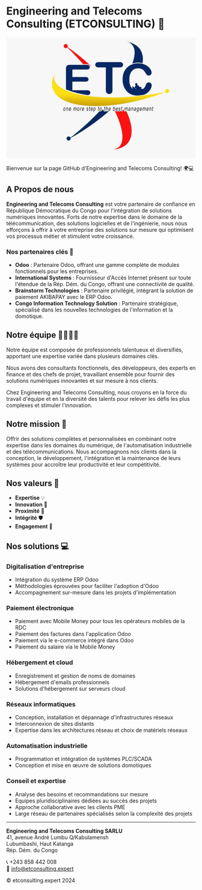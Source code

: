 # Engineering and Telecoms Consulting (ETCONSULTING) 🚀

![ETCONSULTING Logo](images/etc-logo-small.jpg)

Bienvenue sur la page GitHub d'Engineering and Telecoms Consulting! 🌍💻

## A Propos de nous

**Engineering and Telecoms Consulting** est votre partenaire de confiance en République Démocratique du Congo pour l'intégration de solutions numériques innovantes. Forts de notre expertise dans le domaine de la télécommunication, des solutions logicielles et de l'ingénierie, nous nous efforçons à offrir à votre entreprise des solutions sur mesure qui optimisent vos processus métier et stimulent votre croissance.

### Nos partenaires clés 🤝

- **Odoo** : Partenaire Odoo, offrant une gamme complète de modules fonctionnels pour les entreprises.
- **International Systems** : Fournisseur d'Accès Internet présent sur toute l'étendue de la Rép. Dém. du Congo, offrant une connectivité de qualité.
- **Brainstorm Technologies** : Partenaire privilégié, intégrant la solution de paiement AKIBAPAY avec le ERP Odoo.
- **Congo Information Technology Solution** : Partenaire stratégique, spécialisé dans les nouvelles technologies de l'information et la domotique.

## Notre équipe 👨‍💼👩‍💼

Notre équipe est composée de professionnels talentueux et diversifiés, apportant une expertise variée dans plusieurs domaines clés. 

Nous avons des consultants fonctionnels, des développeurs, des experts en finance et des chefs de projet, travaillant ensemble pour fournir des solutions numériques innovantes et sur mesure à nos clients. 

Chez Engineering and Telecoms Consulting, nous croyons en la force du travail d'équipe et en la diversité des talents pour relever les défis les plus complexes et stimuler l'innovation.


## Notre mission 🎯

Offrir des solutions complètes et personnalisées en combinant notre expertise dans les domaines du numérique, de l'automatisation industrielle et des télécommunications. Nous accompagnons nos clients dans la conception, le développement, l'intégration et la maintenance de leurs systèmes pour accroître leur productivité et leur compétitivité.

## Nos valeurs 🌟

- **Expertise** 💡
- **Innovation** 🚀
- **Proximité** 👥
- **Intégrité** 🛡️
- **Engagement** 🤝

## Nos solutions 💻

### Digitalisation d'entreprise

- Intégration du système ERP Odoo
- Méthodologies éprouvées pour faciliter l'adoption d'Odoo
- Accompagnement sur-mesure dans les projets d'implémentation

### Paiement électronique

- Paiement avec Mobile Money pour tous les opérateurs mobiles de la RDC
- Paiement des factures dans l'application Odoo
- Paiement via le e-commerce intégré dans Odoo
- Paiement du salaire via le Mobile Money

### Hébergement et cloud

- Enregistrement et gestion de noms de domaines
- Hébergement d'emails professionnels
- Solutions d'hébergement sur serveurs cloud

### Réseaux informatiques

- Conception, installation et dépannage d'infrastructures réseaux
- Interconnexion de sites distants
- Expertise dans les architectures réseau et choix de matériels réseaux

### Automatisation industrielle

- Programmation et intégration de systèmes PLC/SCADA
- Conception et mise en œuvre de solutions domotiques

### Conseil et expertise

- Analyse des besoins et recommandations sur mesure
- Equipes pluridisciplinaires dédiées au succès des projets
- Approche collaborative avec les clients PME
- Large réseau de partenaires spécialisés selon la complexité des projets

---

**Engineering and Telecoms Consulting SARLU**  
41, avenue André Lumbu  Q/Kabulamensh  
Lubumbashi, Haut Katanga  
Rép. Dém. du Congo

📞 +243 858 442 008  
📧 info@etconsulting.expert  

© etconsulting.expert 2024
